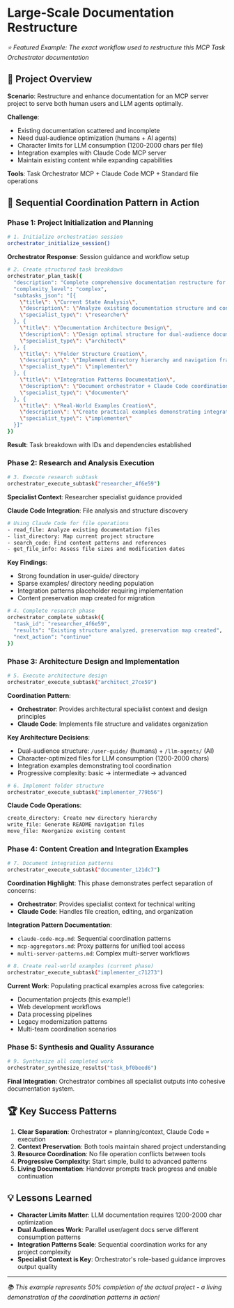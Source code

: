 # Large-Scale Documentation Restructure

*⭐ Featured Example: The exact workflow used to restructure this MCP Task Orchestrator documentation*

## 🎯 Project Overview

**Scenario**: Restructure and enhance documentation for an MCP server project to serve both human users and LLM agents optimally.

**Challenge**: 
- Existing documentation scattered and incomplete
- Need dual-audience optimization (humans + AI agents)
- Character limits for LLM consumption (1200-2000 chars per file)
- Integration examples with Claude Code MCP server
- Maintain existing content while expanding capabilities

**Tools**: Task Orchestrator MCP + Claude Code MCP + Standard file operations

## 🔄 Sequential Coordination Pattern in Action

### Phase 1: Project Initialization and Planning

```bash
# 1. Initialize orchestration session
orchestrator_initialize_session()
```

**Orchestrator Response**: Session guidance and workflow setup

```bash
# 2. Create structured task breakdown
orchestrator_plan_task({
  "description": "Complete comprehensive documentation restructure for mcp-task-orchestrator",
  "complexity_level": "complex",
  "subtasks_json": "[{
    \"title\": \"Current State Analysis\",
    \"description\": \"Analyze existing documentation structure and content preservation needs\",
    \"specialist_type\": \"researcher\"
  }, {
    \"title\": \"Documentation Architecture Design\", 
    \"description\": \"Design optimal structure for dual-audience documentation\",
    \"specialist_type\": \"architect\"
  }, {
    \"title\": \"Folder Structure Creation\",
    \"description\": \"Implement directory hierarchy and navigation framework\", 
    \"specialist_type\": \"implementer\"
  }, {
    \"title\": \"Integration Patterns Documentation\",
    \"description\": \"Document orchestrator + Claude Code coordination patterns\",
    \"specialist_type\": \"documenter\"
  }, {
    \"title\": \"Real-World Examples Creation\",
    \"description\": \"Create practical examples demonstrating integration patterns\",
    \"specialist_type\": \"implementer\" 
  }]"
})
```

**Result**: Task breakdown with IDs and dependencies established

### Phase 2: Research and Analysis Execution

```bash
# 3. Execute research subtask
orchestrator_execute_subtask("researcher_4f6e59")
```

**Specialist Context**: Researcher specialist guidance provided

**Claude Code Integration**: File analysis and structure discovery
```bash
# Using Claude Code for file operations
- read_file: Analyze existing documentation files
- list_directory: Map current project structure  
- search_code: Find content patterns and references
- get_file_info: Assess file sizes and modification dates
```

**Key Findings**:
- Strong foundation in user-guide/ directory
- Sparse examples/ directory needing population
- Integration patterns placeholder requiring implementation
- Content preservation map created for migration

```bash
# 4. Complete research phase
orchestrator_complete_subtask({
  "task_id": "researcher_4f6e59",
  "results": "Existing structure analyzed, preservation map created",
  "next_action": "continue"
})
```

### Phase 3: Architecture Design and Implementation

```bash
# 5. Execute architecture design
orchestrator_execute_subtask("architect_27ce59")
```

**Coordination Pattern**:
- **Orchestrator**: Provides architectural specialist context and design principles
- **Claude Code**: Implements file structure and validates organization

**Key Architecture Decisions**:
- Dual-audience structure: `/user-guide/` (humans) + `/llm-agents/` (AI)
- Character-optimized files for LLM consumption (1200-2000 chars)
- Integration examples demonstrating tool coordination
- Progressive complexity: basic → intermediate → advanced

```bash
# 6. Implement folder structure  
orchestrator_execute_subtask("implementer_779b56")
```

**Claude Code Operations**:
```bash
create_directory: Create new directory hierarchy
write_file: Generate README navigation files
move_file: Reorganize existing content
```

### Phase 4: Content Creation and Integration Examples

```bash
# 7. Document integration patterns
orchestrator_execute_subtask("documenter_121dc7")
```

**Coordination Highlight**: This phase demonstrates perfect separation of concerns:
- **Orchestrator**: Provides specialist context for technical writing
- **Claude Code**: Handles file creation, editing, and organization

**Integration Pattern Documentation**:
- `claude-code-mcp.md`: Sequential coordination patterns
- `mcp-aggregators.md`: Proxy patterns for unified tool access  
- `multi-server-patterns.md`: Complex multi-server workflows

```bash
# 8. Create real-world examples (current phase)
orchestrator_execute_subtask("implementer_c71273")
```

**Current Work**: Populating practical examples across five categories:
- Documentation projects (this example!)
- Web development workflows
- Data processing pipelines
- Legacy modernization patterns
- Multi-team coordination scenarios

### Phase 5: Synthesis and Quality Assurance

```bash
# 9. Synthesize all completed work
orchestrator_synthesize_results("task_bf0beed6")
```

**Final Integration**: Orchestrator combines all specialist outputs into cohesive documentation system.

## 🏆 Key Success Patterns

1. **Clear Separation**: Orchestrator = planning/context, Claude Code = execution
2. **Context Preservation**: Both tools maintain shared project understanding
3. **Resource Coordination**: No file operation conflicts between tools
4. **Progressive Complexity**: Start simple, build to advanced patterns
5. **Living Documentation**: Handover prompts track progress and enable continuation

## 💡 Lessons Learned

- **Character Limits Matter**: LLM documentation requires 1200-2000 char optimization
- **Dual Audiences Work**: Parallel user/agent docs serve different consumption patterns
- **Integration Patterns Scale**: Sequential coordination works for any project complexity
- **Specialist Context is Key**: Orchestrator's role-based guidance improves output quality

---
*📚 This example represents 50% completion of the actual project - a living demonstration of the coordination patterns in action!*